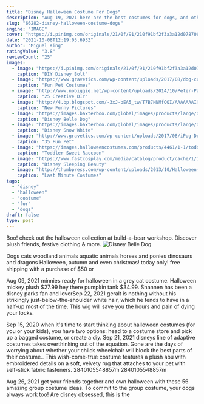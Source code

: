 ```yaml
---
title: "Disney Halloween Costume For Dogs"
description: "Aug 19, 2021 here are the best costumes for dogs, and other pets, to get your hands on before oct. 31. But you cant forget about a costume for yourself, so make sure to also check out the best"
slug: "66282-disney-halloween-costume-dogs"
engine: "IMAGE"
cover: "https://i.pinimg.com/originals/21/0f/91/210f91bf2f3a3a12d078706dca1d14b0.jpg"
date: "2021-10-08T12:19:05.693Z"
author: "Miguel King"
ratingValue: "3.8"
reviewCount: "25"
images:
  - image: "https://i.pinimg.com/originals/21/0f/91/210f91bf2f3a3a12d078706dca1d14b0.jpg"
    caption: "DIY Disney Bolt"
  - image: "https://www.gravetics.com/wp-content/uploads/2017/08/dog-custumes-halloween.jpg"
    caption: "Fun Pet Costumes"
  - image: "http://www.nobiggie.net/wp-content/uploads/2014/10/Peter-Pan-costume-plus-24-more-creative-DIY-costumes-for-boys.jpg"
    caption: "25 Creative DIY"
  - image: "http://4.bp.blogspot.com/-3xJ-bEA5_tw/T7B7HNMfOQI/AAAAAAAIXpY/sbOD50I59Yc/s1600/Funny+Pet+Costumes+(62).jpg"
    caption: "New Funny Pictures"
  - image: "https://images.baxterboo.com/global/images/products/large/disney-belle-dog-costumerubies-3527.jpg"
    caption: "Disney Belle Dog"
  - image: "https://images.baxterboo.com/global/images/products/large/disney-snow-white-dog-costumerubies-4187.jpg"
    caption: "Disney Snow White"
  - image: "http://www.gravetics.com/wp-content/uploads/2017/08/iPug-Dog-Halloween-Costumes.jpg"
    caption: "35 Fun Pet"
  - image: "https://images.halloweencostumes.com/products/4461/1-1/toddler-sweet-raccoon-costume.jpg"
    caption: "Toddler Sweet Raccoon"
  - image: "https://www.fastcosplay.com/media/catalog/product/cache/1/image/21fe682235e1f648bffa330829dff638/d/i/disney-sleeping-beauty-prince-phillip-cosplay-outfit-costume-1.jpg"
    caption: "Disney Sleeping Beauty"
  - image: "http://thumbpress.com/wp-content/uploads/2013/10/Halloween-Costume-Fails-—-16.jpg"
    caption: "Last Minute Costumes"
tags:
  - "disney"
  - "halloween"
  - "costume"
  - "for"
  - "dogs"
draft: false
type: post
---
```


Boo! check out the halloween collection at build-a-bear workshop. Discover plush friends, festive clothing & more.
![Disney Belle Dog](https://images.baxterboo.com/global/images/products/large/disney-belle-dog-costumerubies-3527.jpg "Disney Belle Dog")

Dogs cats woodland animals aquatic animals horses and ponies dinosaurs and dragons  Halloween, autumn and even christmas! today only! free shipping with a purchase of $50 or
<!--inArticleAds-->

<!--galleryOne-->

Aug 09, 2021 minnies ready for halloween in a grey cat costume. Halloween mickey plush  $27.99 hey there pumpkin tank  $34.99.  Shannen has been a disney parks fan and loverSep 22, 2021 geralt is nothing without his strikingly just-below-the-shoulder white hair, which he tends to have in a half-up most of the time. This wig will save you the hours and pain of dying your locks.
<!--inArticleAds-->

<!--galleryTwo-->

Sep 15, 2020 when it's time to start thinking about halloween costumes (for you or your kids), you have two options: head to a costume store and pick up a bagged costume, or create a diy. Sep 21, 2021 disneys line of adaptive costumes takes overthinking out of the equation. Gone are the days of worrying about whether your childs wheelchair will block the best parts of their costume.. This wish-come-true costume features a plush abu with embroidered details on a soft, velvety rug that attaches to your pet with self-stick fabric fasteners. 2840105548857m 2840105548857m
<!--galleryThree-->

Aug 26, 2021 get your friends together and own halloween with these 56 amazing group costume ideas.  To commit to the group costume, your dogs always work too! Are disney obsessed, this is the